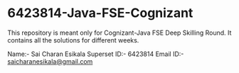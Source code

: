# 6423814-Java-FSE-Cognizant
This repository is meant only for Cognizant-Java FSE Deep Skilling Round. It contains all the solutions for different weeks.

Name:- Sai Charan Esikala
Superset ID:- 6423814
Email ID:- saicharanesikala@gmail.com
